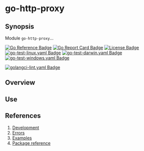 # go-http-proxy

## Synopsis

Module `go-http-proxy`...

[![Go Reference Badge]][Package reference]
[![Go Report Card Badge]][Go Report Card]
[![License Badge]][License]
[![go-test-linux.yaml Badge]][go-test-linux.yaml]
[![go-test-darwin.yaml Badge]][go-test-darwin.yaml]
[![go-test-windows.yaml Badge]][go-test-windows.yaml]

[![golangci-lint.yaml Badge]][golangci-lint.yaml]

## Overview

## Use

## References

1. [Development]
1. [Errors]
1. [Examples]
1. [Package reference]

[Development]: docs/development.md
[Errors]: docs/errors.md
[Examples]: docs/examples.md
[Go Reference Badge]: https://pkg.go.dev/badge/github.com/docktermj/go-http-proxy.svg
[Go Report Card Badge]: https://goreportcard.com/badge/github.com/docktermj/go-http-proxy
[Go Report Card]: https://goreportcard.com/report/github.com/docktermj/go-http-proxy
[go-test-darwin.yaml Badge]: https://github.com/docktermj/go-http-proxy/actions/workflows/go-test-darwin.yaml/badge.svg
[go-test-darwin.yaml]: https://github.com/docktermj/go-http-proxy/actions/workflows/go-test-darwin.yaml
[go-test-linux.yaml Badge]: https://github.com/docktermj/go-http-proxy/actions/workflows/go-test-linux.yaml/badge.svg
[go-test-linux.yaml]: https://github.com/docktermj/go-http-proxy/actions/workflows/go-test-linux.yaml
[go-test-windows.yaml Badge]: https://github.com/docktermj/go-http-proxy/actions/workflows/go-test-windows.yaml/badge.svg
[go-test-windows.yaml]: https://github.com/docktermj/go-http-proxy/actions/workflows/go-test-windows.yaml
[golangci-lint.yaml Badge]: https://github.com/docktermj/go-http-proxy/actions/workflows/golangci-lint.yaml/badge.svg
[golangci-lint.yaml]: https://github.com/docktermj/go-http-proxy/actions/workflows/golangci-lint.yaml
[License Badge]: https://img.shields.io/badge/License-Apache2-brightgreen.svg
[License]: https://github.com/docktermj/go-http-proxy/blob/main/LICENSE
[Package reference]: https://pkg.go.dev/github.com/docktermj/go-http-proxy
